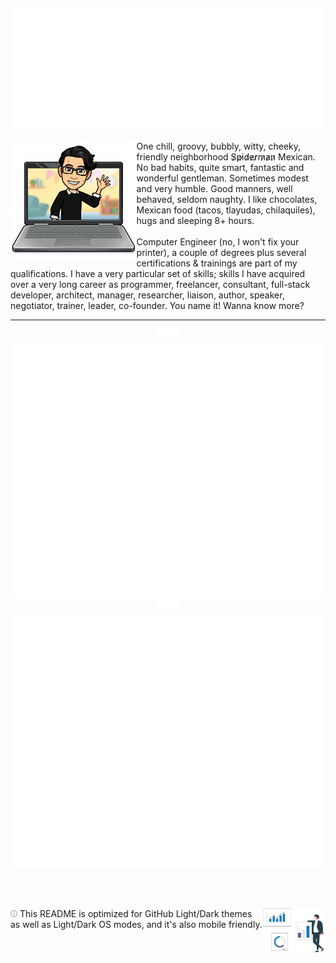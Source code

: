 <h2 align="right">
<!-- profile links coming soon --> 
</h2>

<p align="center">
  <a href="#readme"><img src="./graphics/manasesjesus-header.svg" alt="Manasés Jesús (@manasesjesus)"></a>
</p>
<p>
  <img src="./graphics/manasesjesus-hello.png" alt="" width="40%" align="left">
  <p>
    One chill, groovy, bubbly, witty, cheeky, friendly neighborhood S̷p̷i̷d̷e̷r̷m̷a̷n̷ Mexican.
    No bad habits, quite smart, fantastic and wonderful gentleman. Sometimes modest and very humble.
    <!-- Friends say I'm funny. My parents and J. Blunt say I'm beautiful. LMFAO band says I'm sexy and I know it. -->
    Good manners, well behaved, seldom naughty. I like chocolates, Mexican food
    (tacos, tlayudas, chilaquiles), hugs and sleeping 8+ hours.
    <br><br>
    Computer Engineer (no, I won't fix your printer), a couple of degrees plus several certifications & trainings
    are part of my qualifications. I have a very particular set of skills; skills I have acquired over a very long
    career as programmer, freelancer, consultant, full-stack developer, architect, manager, researcher, liaison,
    author, speaker, negotiator, trainer, leader, co-founder. You name it! Wanna know more? <!-- Check <a href="http://tiny.cc/whoismj">this link</a>. -->
  </p>
</p>
<hr width="100%">

<p align="center">
  <a href="#readme"><img src="./graphics/sneakyb.svg" alt=""><img src="./graphics/summary.svg" alt=""><img src="./graphics/sneakyb.svg" alt=""><img src="./graphics/languages.svg" alt=""></a>
</p>

<br><br>
<p>
  <img align="right" valign="bottom" src="./graphics/manasesjesus-stats.svg" alt="manasesjesus" width="100">
</p>
<section data-footnotes="">
  <a href="#readme"><img src="./graphics/octicon-info.svg" alt="info" width="11"></a>
  This README is optimized for GitHub Light/Dark themes as well as Light/Dark OS modes, and it's also mobile friendly.
</section>
